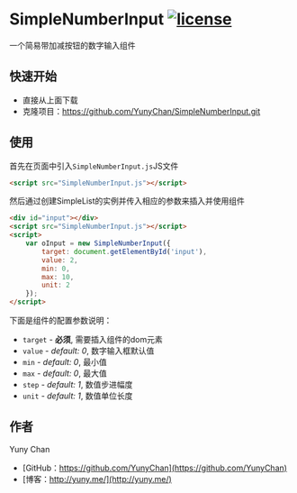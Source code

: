 # SimpleNumberInput [![license](https://img.shields.io/badge/License-Apache%202.0-blue.svg)](https://github.com/YunyChan/SimpleNumberInput/blob/master/LICENSE) #

一个简易带加减按钮的数字输入组件

## 快速开始 ##

+ 直接从上面下载
+ 克隆项目：https://github.com/YunyChan/SimpleNumberInput.git

## 使用 ##

首先在页面中引入`SimpleNumberInput.js`JS文件

```html
<script src="SimpleNumberInput.js"></script>
```

然后通过创建SimpleList的实例并传入相应的参数来插入并使用组件

```html
<div id="input"></div>
<script src="SimpleNumberInput.js"></script>
<script>
    var oInput = new SimpleNumberInput({
        target: document.getElementById('input'),
        value: 2,
        min: 0,
        max: 10,
        unit: 2
    });
</script>
```

下面是组件的配置参数说明：

+ `target` - __必须__, 需要插入组件的dom元素
+ `value` - _default: 0_, 数字输入框默认值
+ `min` - _default: 0_, 最小值
+ `max` - _default: 0_, 最大值
+ `step` - _default: 1_, 数值步进幅度
+ `unit` - _default: 1_, 数值单位长度

## 作者 ##

Yuny Chan

+ [GitHub：https://github.com/YunyChan](https://github.com/YunyChan)
+ [博客：http://yuny.me/](http://yuny.me/)
